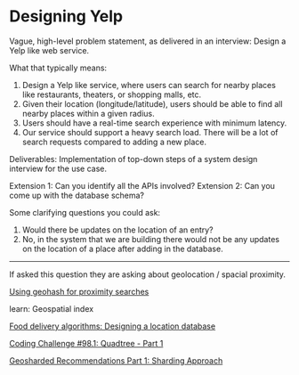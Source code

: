 # Designing Yelp
   
Vague, high-level problem statement, as delivered in an interview:  Design a Yelp like web service.
 
What that typically means: 

1. Design a Yelp like service, where users can search for nearby places like restaurants, theaters, or shopping malls, etc. 
2. Given their location (longitude/latitude), users should be able to find all nearby places within a given radius.
3. Users should have a real-time search experience with minimum latency.
4. Our service should support a heavy search load. There will be a lot of search requests compared to adding a new place.
 
 
Deliverables:
Implementation of top-down steps of a system design interview for the use case.
 
Extension 1: Can you identify all the APIs involved?
Extension 2: Can you come up with the database schema?
 
Some clarifying questions you could ask:

1. Would there be updates on the location of an entry? 
2. No, in the system that we are building there would not be any updates on the location of a place after adding in the database.

---

If asked this question they are asking about geolocation / spacial proximity.

[Using geohash for proximity searches](https://gis.stackexchange.com/questions/18330/using-geohash-for-proximity-searches)

learn: Geospatial index

[Food delivery algorithms: Designing a location database](https://www.youtube.com/watch?v=OcUKFIjhKu0)

[Coding Challenge #98.1: Quadtree - Part 1](https://www.youtube.com/watch?v=OJxEcs0w_kE)

[Geosharded Recommendations Part 1: Sharding Approach](https://medium.com/tinder-engineering/geosharded-recommendations-part-1-sharding-approach-d5d54e0ec77a)